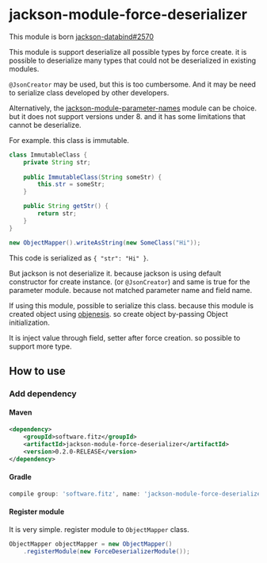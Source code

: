 # jackson-module-force-deserializer
This module is born [jackson-databind#2570](https://github.com/FasterXML/jackson-databind/issues/2570)

This module is support deserialize all possible types by force create. it is possible to deserialize many types that could not be deserialized in existing modules.

`@JsonCreator` may be used, but this is too cumbersome. And it may be need to serialize class developed by other developers.

Alternatively, the [jackson-module-parameter-names](https://github.com/FasterXML/jackson-modules-java8) module can be choice. but it does not support versions under 8. and it has some limitations that cannot be deserialize.

For example. this class is immutable.

```java
class ImmutableClass {
    private String str;
    
    public ImmutableClass(String someStr) {
        this.str = someStr;
    }

    public String getStr() {
        return str;
    }
}

new ObjectMapper().writeAsString(new SomeClass("Hi"));
```

This code is serialized as `{ "str": "Hi" }`.

But jackson is not deserialize it. because jackson is using default constructor for create instance. (or `@JsonCreator`) and same is true for the parameter module. because not matched parameter name and field name.

If using this module, possible to serialize this class. because this module is created object using [objenesis](http://objenesis.org/). so create object by-passing Object initialization.

It is inject value through field, setter after force creation. so possible to support more type.


## How to use
### Add dependency
#### Maven
```xml
<dependency>
    <groupId>software.fitz</groupId>
    <artifactId>jackson-module-force-deserializer</artifactId>
    <version>0.2.0-RELEASE</version>
</dependency>
```

#### Gradle
```groovy
compile group: 'software.fitz', name: 'jackson-module-force-deserializer', version: '0.2.0-RELEASE'
```

#### Register module
It is very simple. register module to `ObjectMapper` class.

```java
ObjectMapper objectMapper = new ObjectMapper()
    .registerModule(new ForceDeserializerModule());
```